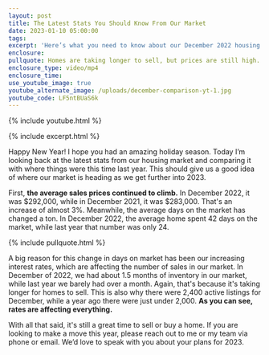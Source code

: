 ```yaml
---
layout: post
title: The Latest Stats You Should Know From Our Market
date: 2023-01-10 05:00:00
tags:
excerpt: 'Here’s what you need to know about our December 2022 housing market. '
enclosure:
pullquote: Homes are taking longer to sell, but prices are still high.
enclosure_type: video/mp4
enclosure_time:
use_youtube_image: true
youtube_alternate_image: /uploads/december-comparison-yt-1.jpg
youtube_code: LF5ntBUaS6k
---
```

{% include youtube.html %}

{% include excerpt.html %}

Happy New Year\! I hope you had an amazing holiday season. Today I’m looking back at the latest stats from our housing market and comparing it with where things were this time last year. This should give us a good idea of where our market is heading as we get further into 2023.&nbsp;

First, **the average sales prices continued to climb.** In December 2022, it was $292,000, while in December 2021, it was $283,000. That's an increase of almost 3%. Meanwhile, the average days on the market has changed a ton. In December 2022, the average home spent 42 days on the market, while last year that number was only 24.

{% include pullquote.html %}

A big reason for this change in days on market has been our increasing interest rates, which are affecting the number of sales in our market. In December of 2022, we had about 1.5 months of inventory in our market, while last year we barely had over a month. Again, that's because it's taking longer for homes to sell. This is also why there were 2,400 active listings for December, while a year ago there were just under 2,000. **As you can see, rates are affecting everything.**

With all that said, it's still a great time to sell or buy a home. If you are looking to make a move this year, please reach out to me or my team via phone or email. We’d love to speak with you about your plans for 2023.